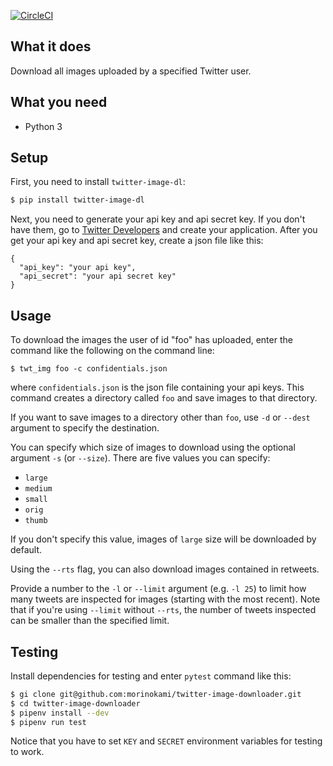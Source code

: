 [![CircleCI](https://circleci.com/gh/morinokami/twitter-image-downloader.svg?style=svg)](https://circleci.com/gh/morinokami/twitter-image-downloader)

## What it does

Download all images uploaded by a specified Twitter user.

## What you need

- Python 3

## Setup

First, you need to install `twitter-image-dl`:

```sh
$ pip install twitter-image-dl
```

Next, you need to generate your api key and api secret key.
If you don't have them, go to [Twitter Developers](https://dev.twitter.com/)
and create your application.
After you get your api key and api secret key, create a json file like this:

```
{
  "api_key": "your api key",
  "api_secret": "your api secret key"
}
```

## Usage

To download the images the user of id "foo" has uploaded, enter the command
like the following on the command line:

```
$ twt_img foo -c confidentials.json
```

where `confidentials.json` is the json file containing your api keys.
This command creates a directory called `foo` and save images to that
directory.

If you want to save images to a directory other than `foo`, use `-d` or
`--dest` argument to specify the destination.

You can specify which size of images to download using the optional argument
`-s` (or `--size`). There are five values you can specify:

- `large`
- `medium`
- `small`
- `orig`
- `thumb`

If you don't specify this value, images of `large` size will be downloaded
by default.

Using the `--rts` flag, you can also download images contained in retweets.

Provide a number to the `-l` or `--limit` argument (e.g. `-l 25`) to limit how
many tweets are inspected for images (starting with the most recent). Note that
if you're using `--limit` without `--rts`, the number of tweets inspected can
be smaller than the specified limit.

## Testing

Install dependencies for testing and enter `pytest` command like this:

```sh
$ gi clone git@github.com:morinokami/twitter-image-downloader.git
$ cd twitter-image-downloader
$ pipenv install --dev
$ pipenv run test
```

Notice that you have to set `KEY` and `SECRET` environment variables for
testing to work.
